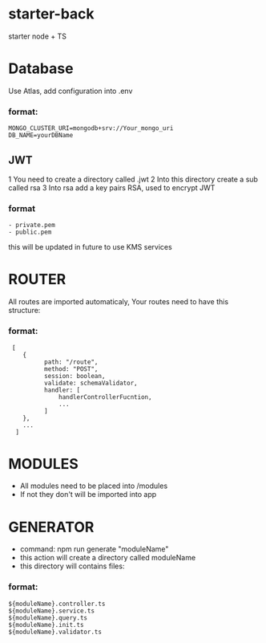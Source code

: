 # starter-back
starter node + TS

# Database
  Use Atlas, add configuration into .env
  ### format:
    MONGO_CLUSTER_URI=mongodb+srv://Your_mongo_uri
    DB_NAME=yourDBName

## JWT
  1 You need to create a directory called .jwt
  2 Into this directory create a sub called rsa
  3 Into rsa add a key pairs RSA, used to encrypt JWT
  ### format
    - private.pem
    - public.pem
 this will be updated in future to use KMS services

# ROUTER
  All routes are imported automaticaly,
  Your routes need to have this structure:
   ### format:
     [
        {
              path: "/route",
              method: "POST",
              session: boolean,
              validate: schemaValidator,
              handler: [
                  handlerControllerFucntion,
                  ...
              ]
        },
        ...
      ]

# MODULES
  - All modules need to be placed into /modules
  - If not they don't will be imported into app
  
# GENERATOR
  - command: npm run generate "moduleName"
  - this action will create a directory called moduleName
  - this directory will contains files:
  ### format:
    ${moduleName}.controller.ts
    ${moduleName}.service.ts
    ${moduleName}.query.ts
    ${moduleName}.init.ts
    ${moduleName}.validator.ts
